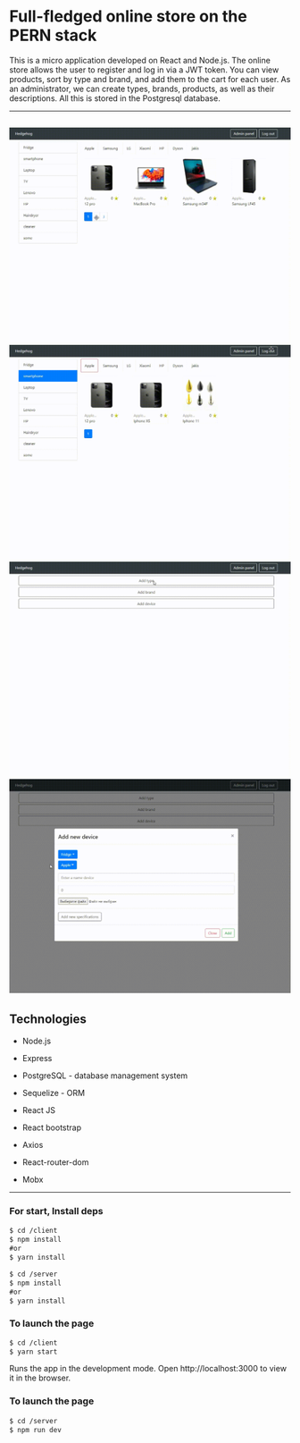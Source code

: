 ﻿# Full-fledged online store on the PERN stack

This is a micro application developed on React and Node.js. The online store allows the user to register and log in via a JWT token. You can view products, sort by type and brand, and add them to the cart for each user. As an administrator, we can create types, brands, products, as well as their descriptions. All this is stored in the Postgresql database.

---
![Alt Text](/client/img/example1.gif)
![Alt Text](/client/img/example3.gif)
![Alt Text](/client/img/example4.gif)
![Alt Text](/client/img/example5.gif)
---

## Technologies

* Node.js
* Express
* PostgreSQL - database management system
* Sequelize - ORM

* React JS
* React bootstrap
* Axios
* React-router-dom
* Mobx

---

### For start, Install deps 

```
$ cd /client
$ npm install
#or
$ yarn install
```
```
$ cd /server
$ npm install
#or
$ yarn install
```

### To launch the page 
```
$ cd /client
$ yarn start
```
Runs the app in the development mode.
Open http://localhost:3000 to view it in the browser.

### To launch the page 
```
$ cd /server
$ npm run dev
```
